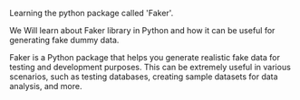 Learning the python package called 'Faker'.

We Will learn about Faker library in Python and how it can be useful for generating fake dummy data. 

Faker is a Python package that helps you generate realistic fake data for testing and development purposes. This can be extremely useful in various scenarios, such as testing databases, creating sample datasets for data analysis, and more.
